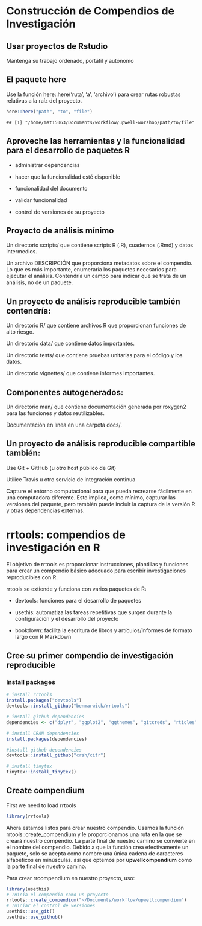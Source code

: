 Construcción de Compendios de Investigación
================

## Usar proyectos de Rstudio

Mantenga su trabajo ordenado, portátil y autónomo

## El paquete here

Use la función here::here(‘ruta’, ‘a’, ‘archivo’) para crear rutas
robustas relativas a la raíz del proyecto.

``` r
here::here("path", "to", "file")
```

    ## [1] "/home/mat15063/Documents/workflow/upwell-worshop/path/to/file"

## Aproveche las herramientas y la funcionalidad para el desarrollo de paquetes R

-   administrar dependencias

-   hacer que la funcionalidad esté disponible

-   funcionalidad del documento

-   validar funcionalidad

-   control de versiones de su proyecto

## Proyecto de análisis mínimo

Un directorio scripts/ que contiene scripts R (.R), cuadernos (.Rmd) y
datos intermedios.

Un archivo DESCRIPCIÓN que proporciona metadatos sobre el compendio. Lo
que es más importante, enumeraría los paquetes necesarios para ejecutar
el análisis. Contendría un campo para indicar que se trata de un
análisis, no de un paquete.

## Un proyecto de análisis reproducible también contendría:

Un directorio R/ que contiene archivos R que proporcionan funciones de
alto riesgo.

Un directorio data/ que contiene datos importantes.

Un directorio tests/ que contiene pruebas unitarias para el código y los
datos.

Un directorio vignettes/ que contiene informes importantes.

## Componentes autogenerados:

Un directorio man/ que contiene documentación generada por roxygen2 para
las funciones y datos reutilizables.

Documentación en línea en una carpeta docs/.

## Un proyecto de análisis reproducible compartible también:

Use Git + GitHub (u otro host público de Git)

Utilice Travis u otro servicio de integración continua

Capture el entorno computacional para que pueda recrearse fácilmente en
una computadora diferente. Esto implica, como mínimo, capturar las
versiones del paquete, pero también puede incluir la captura de la
versión R y otras dependencias externas.

# rrtools: compendios de investigación en R

El objetivo de rrtools es proporcionar instrucciones, plantillas y
funciones para crear un compendio básico adecuado para escribir
investigaciones reproducibles con R.

rrtools se extiende y funciona con varios paquetes de R:

-   devtools: funciones para el desarrollo de paquetes

-   usethis: automatiza las tareas repetitivas que surgen durante la
    configuración y el desarrollo del proyecto

-   bookdown: facilita la escritura de libros y artículos/informes de
    formato largo con R Markdown

## Cree su primer compendio de investigación reproducible

### Install packages

``` r
# install rrtools
install.packages("devtools")
devtools::install_github("benmarwick/rrtools")

# install github dependencies
dependencies <- c("dplyr", "ggplot2", "ggthemes", "gitcreds", "rticles", "Cairo")

# install CRAN dependencies
install.packages(dependencies)

#install github dependencies
devtools::install_github("crsh/citr")

# install tinytex
tinytex::install_tinytex()
```

## Create compendium

First we need to load rrtools

``` r
library(rrtools)
```

Ahora estamos listos para crear nuestro compendio. Usamos la función
rrtools::create_compendium y le proporcionamos una ruta en la que se
creará nuestro compendio. La parte final de nuestro camino se convierte
en el nombre del compendio. Debido a que la función crea efectivamente
un paquete, solo se acepta como nombre una única cadena de caracteres
alfabéticos en minúsculas. así que optemos por **upwellcompendium** como
la parte final de nuestro camino.

Para crear rrcompendium en nuestro proyecto, uso:

``` r
library(usethis)
# Inicia el compendio como un proyecto
rrtools::create_compendium("~/Documents/workflow/upwellcompendium")
# Iniciar el control de versiones
usethis::use_git()
usethis::use_github()
```
